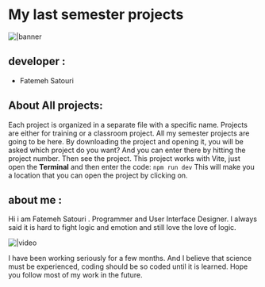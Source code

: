 # My last semester projects
![|banner](https://i.pinimg.com/564x/c6/20/8a/c6208a60b1378e940bad2fb6f087982b.jpg)


## developer :

- Fatemeh Satouri




## About All projects:
Each project is organized in a separate file with a specific name.
Projects are either for training or a classroom project.
All my semester projects are going to be here.
By downloading the project and opening it, you will be asked which project do you want? And you can enter there by hitting the project number.
Then see the project.
This project works with Vite, just open the **Terminal** and then enter the code:
`npm run dev`
This will make you a location that you can open the project by clicking on.

## about me :
Hi i am Fatemeh Satouri .
Programmer and User Interface Designer.
I always said it is hard to fight logic and emotion and still love the love of logic.

![|video](https://media.tumblr.com/tumblr_lrqj3oXiJj1qc62jt.gif)

I have been working seriously for a few months.
And I believe that science must be experienced, coding should be so coded until it is learned.
Hope you follow most of my work in the future.



